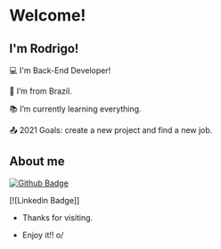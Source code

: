 # Welcome!

 

## I'm Rodrigo!

 

:computer: I'm Back-End Developer!

:house_with_garden: I’m from Brazil.

:books: I’m currently learning everything.

:outbox_tray: 2021 Goals: create a new project and find a new job.

 

## About me

[![Github Badge](https://img.shields.io/badge/-Github-000?style=flat-square&logo=Github&logoColor=white&link=https://github.com/rodmafra92)](https://github.com/rodmafra92)

[![Linkedin Badge]]


- Thanks for visiting.

- Enjoy it!! o/
